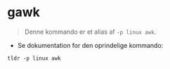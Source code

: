 # gawk

> Denne kommando er et alias af `-p linux awk`.

- Se dokumentation for den oprindelige kommando:

`tldr -p linux awk`
